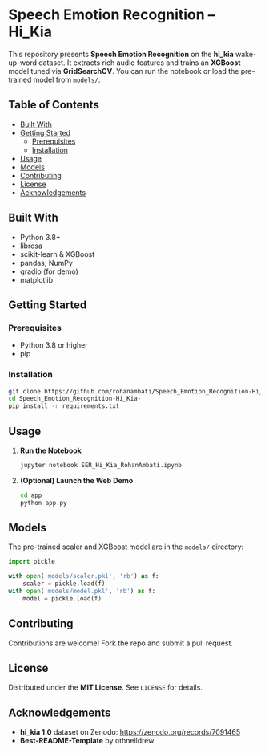 # Speech Emotion Recognition – Hi_Kia

This repository presents **Speech Emotion Recognition** on the **hi_kia** wake-up-word dataset. It extracts rich audio features and trains an **XGBoost** model tuned via **GridSearchCV**. You can run the notebook or load the pre-trained model from `models/`.

## Table of Contents

- [Built With](#built-with)  
- [Getting Started](#getting-started)  
  - [Prerequisites](#prerequisites)  
  - [Installation](#installation)  
- [Usage](#usage)  
- [Models](#models)  
- [Contributing](#contributing)  
- [License](#license)  
- [Acknowledgements](#acknowledgements)  

## Built With

- Python 3.8+  
- librosa  
- scikit-learn & XGBoost  
- pandas, NumPy  
- gradio (for demo)  
- matplotlib  

## Getting Started

### Prerequisites

- Python 3.8 or higher  
- pip  

### Installation

~~~bash
git clone https://github.com/rohanambati/Speech_Emotion_Recognition-Hi_Kia-.git
cd Speech_Emotion_Recognition-Hi_Kia-
pip install -r requirements.txt
~~~

## Usage

1. **Run the Notebook**

   ~~~bash
   jupyter notebook SER_Hi_Kia_RohanAmbati.ipynb
   ~~~

2. **(Optional) Launch the Web Demo**

   ~~~bash
   cd app
   python app.py
   ~~~

## Models

The pre-trained scaler and XGBoost model are in the `models/` directory:

~~~python
import pickle

with open('models/scaler.pkl', 'rb') as f:
    scaler = pickle.load(f)
with open('models/model.pkl', 'rb') as f:
    model = pickle.load(f)
~~~

## Contributing

Contributions are welcome! Fork the repo and submit a pull request.

## License

Distributed under the **MIT License**. See `LICENSE` for details.

## Acknowledgements

- **hi_kia 1.0** dataset on Zenodo: https://zenodo.org/records/7091465  
- **Best-README-Template** by othneildrew  
